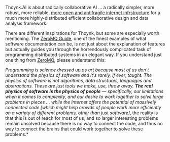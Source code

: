 Thoynk.AI is about radically collaborative AI ... a radically simpler, more robust, more reliable, [more open and antifragile internet infrstructure](https://medium.com/@getongab/we-are-at-war-for-a-free-and-open-internet-426629fba4bf) for a much more highly-distributed efficient collaborative design and data analysis framework.

There are different inspirations for Thoynk, but some are especially worth mentioning. The [ZeroMQ Guide](http://zguide.zeromq.org/page:all), one of the finest examples of what software documentation can be, is not just about the explanation of features but actually guides you through the horrendously complicated task of programming distributed systems in an elegant way. If you understand just one thing from [ZeroMQ](http://zguide.zeromq.org/page:all), please understand this:

*Programming is science dressed up as art because most of us don't understand the physics of software and it's rarely, if ever, taught. The physics of software is not algorithms, data structures, languages and abstractions. These are just tools we make, use, throw away. **The real physics of software is the physics of people** *— specifically, our limitations when it comes to complexity, and our desire to work together to solve large problems in pieces ... while the Internet offers the potential of massively connected code* [which might help crowds of people work more efficiently on a variety of different problems, other than just software]*, the reality is that this is out of reach for most of us, and so larger interesting problems remain unsolved because there is no way to connect the code, and thus no way to connect the brains that could work together to solve these problems.*
